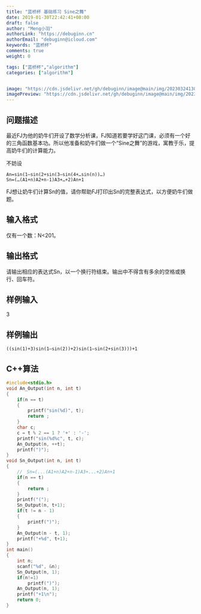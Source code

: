 ```yaml
---
title: "蓝桥杯 基础练习 Sine之舞"
date: 2019-01-30T22:42:41+08:00
draft: false
author: "Meng小羽"
authorLink: "https://debuginn.cn"
authorEmail: "debuginn@icloud.com"
keywords: "蓝桥杯"
comments: true
weight: 0

tags: ["蓝桥杯","algorithm"]
categories: ["algorithm"]


image: "https://cdn.jsdelivr.net/gh/debuginn/image@main/img/202303241303887.jpg"
imagePreview: "https://cdn.jsdelivr.net/gh/debuginn/image@main/img/202303241303887.jpg"
---
```


## 问题描述

最近FJ为他的奶牛们开设了数学分析课，FJ知道若要学好这门课，必须有一个好的三角函数基本功。所以他准备和奶牛们做一个“Sine之舞”的游戏，寓教于乐，提高奶牛们的计算能力。

不妨设

```shell
An=sin(1–sin(2+sin(3–sin(4+…sin(n))…)
Sn=(…(A1+n)A2+n-1)A3+…+2)An+1
```
FJ想让奶牛们计算Sn的值，请你帮助FJ打印出Sn的完整表达式，以方便奶牛们做题。

## 输入格式

仅有一个数：N<201。

## 输出格式

请输出相应的表达式Sn，以一个换行符结束。输出中不得含有多余的空格或换行、回车符。

## 样例输入

3

## 样例输出

`((sin(1)+3)sin(1–sin(2))+2)sin(1–sin(2+sin(3)))+1`

## C++算法

```c
#include<stdio.h>
void An_Output(int n, int t)
{
	if(n == t)
	{
		printf("sin(%d)", t);
		return ;
	}
	char c;
	c = t % 2 == 1 ? '+' : '-';
	printf("sin(%d%c", t, c);
	An_Output(n, ++t);
	printf(")");
}
void Sn_Output(int n, int t)
{
	//　Sn=(...(A1+n)A2+n-1)A3+...+2)An+1
	if(n == t)
	{
		return ;
	}
	printf("(");
	Sn_Output(n, t+1);
	if(t != n - 1)
	{	
		printf(")");
	}
	An_Output(n - t, 1);
	printf("+%d", t+1);
}
int main()
{
	int n;
	scanf("%d", &n);
	Sn_Output(n, 1);
	if(n!=1)
		printf(")");
	An_Output(n, 1);
	printf("+1\n");
	return 0;
}
```
